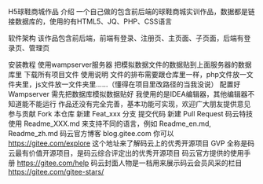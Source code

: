 H5球鞋商城作品
介绍
一个自己做的包含前后端的球鞋商城实训作品，数据都是链接数据库的，使用的有HTML5、JQ、PHP、CSS语言

软件架构
该作品包含前后端，前端有登录、注册页、主页面、子页面，后端有登录页、管理页

安装教程
使用wampserver服务器
把模拟数据文件的数据贴到上面服务器的数据库里
下载所有项目文件
使用说明
文件的排布需要跟仓库里一样，php文件放一文件夹里，js文件放一文件夹里……（懂得在项目里改路径的当我没说）
配置好Wampserver
需先把数据库模拟数据贴好
我使用的是IDEA编辑器，其他编辑器不知道能不能运行
作品还没有完全完善，基本功能可实现，欢迎广大朋友提供意见
参与贡献
Fork 本仓库
新建 Feat_xxx 分支
提交代码
新建 Pull Request
码云特技
使用 Readme_XXX.md 来支持不同的语言，例如 Readme_en.md, Readme_zh.md
码云官方博客 blog.gitee.com
你可以 https://gitee.com/explore 这个地址来了解码云上的优秀开源项目
GVP 全称是码云最有价值开源项目，是码云综合评定出的优秀开源项目
码云官方提供的使用手册 https://gitee.com/help
码云封面人物是一档用来展示码云会员风采的栏目 https://gitee.com/gitee-stars/